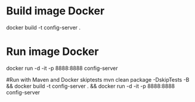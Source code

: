 # Build image Docker
docker build -t config-server .

# Run image Docker
docker run -d -it -p 8888:8888 config-server

#Run with Maven and Docker skiptests
mvn clean package -DskipTests -B && docker build -t config-server . && docker run -d -it -p 8888:8888 config-server